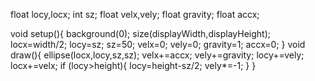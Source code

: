 float locy,locx;
int sz;
float velx,vely;
float gravity;
float accx;

void setup(){
  background(0);
  size(displayWidth,displayHeight);
  locx=width/2;
  locy=sz;
  sz=50;
  velx=0;
  vely=0;
  gravity=1;
  accx=0;
}
void draw(){
  ellipse(locx,locy,sz,sz);
 velx+=accx;
vely+=gravity;
locy+=vely;
locx+=velx;
if (locy>height){
  locy=height-sz/2;
  vely*=-1;
}
}
